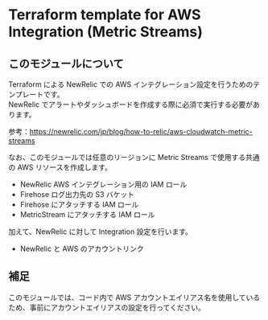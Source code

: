 # Terraform template for AWS Integration (Metric Streams)

## このモジュールについて

Terraform による NewRelic での AWS インテグレーション設定を行うためのテンプレートです。  
NewRelic でアラートやダッシュボードを作成する際に必須で実行する必要があります。

参考：https://newrelic.com/jp/blog/how-to-relic/aws-cloudwatch-metric-streams

なお、このモジュールでは任意のリージョンに Metric Streams で使用する共通の AWS リソースを作成します。

* NewRelic AWS インテグレーション用の IAM ロール
* Firehose ログ出力先の S3 バケット
* Firehose にアタッチする IAM ロール
* MetricStream にアタッチする IAM ロール

加えて、NewRelic に対して Integration 設定を行います。

* NewRelic と AWS のアカウントリンク

## 補足

このモジュールでは、コード内で AWS アカウントエイリアス名を使用しているため、事前にアカウントエイリアスの設定を行ってください。
